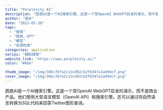 ```yaml
---
title: "Perplexity AI"
description: "困惑AI是一个AI搜索引擎。这是一个受OpenAI WebGPT启发的演示，而不是商业产品。他们使用大型语言模型（Ope"
author: "瑞东"
date: "2023-03-30"
tags:
  - "搜索"
  - "搜索，GPT"
  - "模型"
  - "资源检索"
categories: application
series: "辅助搜索"
website_link: "https://www.perplexity.ai/"
color: "#666"

thumb_image: "/img/30bc7bfa2c13cd92cb2f8347a1ad94cf.png"
cover_image: "/img/30bc7bfa2c13cd92cb2f8347a1ad94cf.png"
---
```


困惑AI是一个AI搜索引擎。这是一个受OpenAI WebGPT启发的演示，而不是商业产品。他们使用大型语言模型（OpenAI API）和搜索引擎。还可以通过将自然语言转换为SQL代码来回答Twitter图形查询。